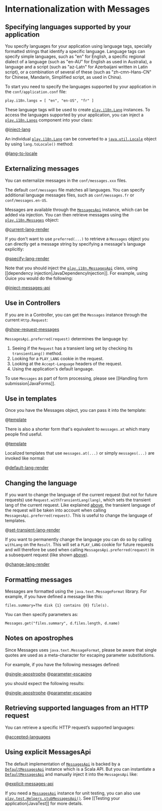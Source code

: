 <!--- Copyright (C) from 2022 The Play Framework Contributors <https://github.com/playframework>, 2011-2021 Lightbend Inc. <https://www.lightbend.com> -->

# Internationalization with Messages

## Specifying languages supported by your application

You specify languages for your application using language tags, specially formatted strings that identify a specific language. Language tags can specify simple languages, such as "en" for English, a specific regional dialect of a language (such as "en-AU" for English as used in Australia), a language and a script (such as "az-Latn" for Azerbaijani written in Latin script), or a combination of several of these (such as "zh-cmn-Hans-CN" for Chinese, Mandarin, Simplified script, as used in China).

To start you need to specify the languages supported by your application in the `conf/application.conf` file:

```
play.i18n.langs = [ "en", "en-US", "fr" ]
```

These language tags will be used to create [`play.i18n.Lang`](api/java/play/i18n/Lang.html) instances. To access the languages supported by your application, you can inject a [`play.i18n.Langs`](api/java/play/i18n/Langs.html) component into your class:

@[inject-lang](code/javaguide/i18n/MyService.java)

An individual [`play.i18n.Lang`](api/java/play/i18n/Lang.html) can be converted to a [`java.util.Locale`](https://docs.oracle.com/javase/8/docs/api/java/util/Locale.html) object by using `lang.toLocale()` method:

@[lang-to-locale](code/javaguide/i18n/MyService.java)

## Externalizing messages

You can externalize messages in the `conf/messages.xxx` files.

The default `conf/messages` file matches all languages. You can specify additional language messages files, such as `conf/messages.fr` or `conf/messages.en-US`.

Messages are available through the [`MessagesApi`](api/java/play/i18n/MessagesApi.html) instance, which can be added via injection.  You can then retrieve messages using the [`play.i18n.Messages`](api/java/play/i18n/Messages.html) object:

@[current-lang-render](code/javaguide/i18n/MyService.java)

If you don't want to use `preferred(...)` to retrieve a `Messages` object you can directly get a message string by specifying a message's language explicitly:

@[specify-lang-render](code/javaguide/i18n/JavaI18N.java)

Note that you should inject the [`play.i18n.MessagesApi`](api/java/play/i18n/MessagesApi.html) class, using [[dependency injection|JavaDependencyInjection]].  For example, using Guice you would do the following:

@[inject-messages-api](code/javaguide/i18n/MyService.java)

## Use in Controllers

If you are in a Controller, you can get the `Messages` instance through the current `Http.Request`:

@[show-request-messages](code/javaguide/i18n/JavaI18N.java)

`MessagesApi.preferred(request)` determines the language by:

1. Seeing if the `Request` has a transient lang set by checking its `transientLang()` method.
2. Looking for a `PLAY_LANG` cookie in the request.
3. Looking at the `Accept-Language` headers of the request.
4. Using the application's default language.

To use `Messages` as part of form processing, please see [[Handling form submission|JavaForms]].

## Use in templates

Once you have the Messages object, you can pass it into the template:

@[template](code/javaguide/i18n/hellotemplate.scala.html)

There is also a shorter form that's equivalent to `messages.at` which many people find useful.

@[template](code/javaguide/i18n/hellotemplateshort.scala.html)

Localized templates that use `messages.at(...)` or simply `messages(...)` are invoked like normal:

@[default-lang-render](code/javaguide/i18n/JavaI18N.java)

## Changing the language

If you want to change the language of the current request (but not for future requests) use `Request.withTransientLang(lang)`, which sets the transient lang of the current request.
Like explained [above](#Use-in-Controllers), the transient language of the request will be taken into account when calling `MessagesApi.preferred(request)`. This is useful to change the language of templates.

@[set-transient-lang-render](code/javaguide/i18n/JavaI18N.java)

If you want to permanently change the language you can do so by calling `withLang` on the `Result`. This will set a `PLAY_LANG` cookie for future requests and will therefore be used when calling `MessagesApi.preferred(request)` in a subsequent request (like shown [above](#Use-in-Controllers)).

@[change-lang-render](code/javaguide/i18n/JavaI18N.java)

## Formatting messages

Messages are formatted using the `java.text.MessageFormat` library. For example, if you have defined a message like this:

```
files.summary=The disk {1} contains {0} file(s).
```

You can then specify parameters as:

```
Messages.get("files.summary", d.files.length, d.name)
```

## Notes on apostrophes

Since Messages uses `java.text.MessageFormat`, please be aware that single quotes are used as a meta-character for escaping parameter substitutions.

For example, if you have the following messages defined:

@[single-apostrophe](code/javaguide/i18n/messages)
@[parameter-escaping](code/javaguide/i18n/messages)

you should expect the following results:

@[single-apostrophe](code/javaguide/i18n/JavaI18N.java)
@[parameter-escaping](code/javaguide/i18n/JavaI18N.java)

## Retrieving supported languages from an HTTP request

You can retrieve a specific HTTP request’s supported languages:

@[accepted-languages](code/javaguide/i18n/JavaI18N.java)

## Using explicit MessagesApi

The default implementation of [`MessagesApi`](api/java/play/i18n/MessagesApi.html) is backed by a [`DefaultMessagesApi`](api/scala/play/api/i18n/DefaultMessagesApi.html) instance which is a Scala API.  But you can instantiate a  [`DefaultMessagesApi`](api/scala/play/api/i18n/DefaultMessagesApi.html) and manually inject it into the `MessagesApi` like:

@[explicit-messages-api](code/javaguide/i18n/JavaI18N.java)

If you need a [`MessagesApi`](api/java/play/i18n/MessagesApi.html) instance for unit testing, you can also use [`play.test.Helpers.stubMessagesApi()`](api/java/play/test/Helpers.html#stubMessagesApi-java.util.Map-play.i18n.Langs-).  See [[Testing your application|JavaTest]] for more details.